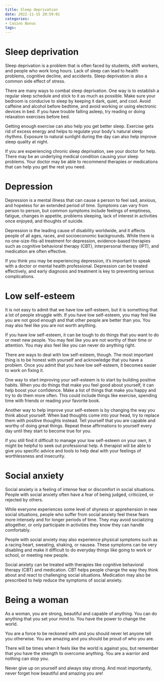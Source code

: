 ```yaml
---
title: Sleep deprivation
date: 2022-11-15 20:59:01
categories:
- Casino Bonus
tags:
---
```



#  Sleep deprivation

Sleep deprivation is a problem that is often faced by students, shift workers, and people who work long hours. Lack of sleep can lead to health problems, cognitive decline, and accidents. Sleep deprivation is also a common side effect of stress.

There are many ways to combat sleep deprivation. One way is to establish a regular sleep schedule and stick to it as much as possible. Make sure your bedroom is conducive to sleep by keeping it dark, quiet, and cool. Avoid caffeine and alcohol before bedtime, and avoid working or using electronic devices in bed. If you have trouble falling asleep, try reading or doing relaxation exercises before bed.

Getting enough exercise can also help you get better sleep. Exercise gets rid of excess energy and helps to regulate your body's natural sleep rhythms. Exposure to natural sunlight during the day can also help improve sleep quality at night.

If you are experiencing chronic sleep deprivation, see your doctor for help. There may be an underlying medical condition causing your sleep problems. Your doctor may be able to recommend therapies or medications that can help you get the rest you need.

#  Depression

Depression is a mental illness that can cause a person to feel sad, anxious, and hopeless for an extended period of time. Symptoms can vary from person to person, but common symptoms include feelings of emptiness, fatigue, changes in appetite, problems sleeping, lack of interest in activities once enjoyed, and thoughts of suicide.

Depression is the leading cause of disability worldwide, and it affects people of all ages, races, and socioeconomic backgrounds. While there is no one-size-fits-all treatment for depression, evidence-based therapies such as cognitive behavioral therapy (CBT), interpersonal therapy (IPT), and medication are often effective.

If you think you may be experiencing depression, it’s important to speak with a doctor or mental health professional. Depression can be treated effectively, and early diagnosis and treatment is key to preventing serious complications.

#  Low self-esteem

It is not easy to admit that we have low self-esteem, but it is something that a lot of people struggle with. If you have low self-esteem, you may feel like you are not good enough and that other people are better than you. You may also feel like you are not worth anything.

If you have low self-esteem, it can be tough to do things that you want to do or meet new people. You may feel like you are not worthy of their time or attention. You may also feel like you can never do anything right.

There are ways to deal with low self-esteem, though. The most important thing is to be honest with yourself and acknowledge that you have a problem. Once you admit that you have low self-esteem, it becomes easier to work on fixing it.

One way to start improving your self-esteem is to start by building positive habits. When you do things that make you feel good about yourself, it can help boost your confidence. Make a list of things that make you happy and try to do them more often. This could include things like exercise, spending time with friends or reading your favorite book.

Another way to help improve your self-esteem is by changing the way you think about yourself. When bad thoughts come into your head, try to replace them with positive thoughts instead. Tell yourself that you are capable and worthy of doing great things. Repeat these affirmations to yourself every day until they start to become true for you.

If you still find it difficult to manage your low self-esteem on your own, it might be helpful to seek out professional help. A therapist will be able to give you specific advice and tools to help deal with your feelings of worthlessness and insecurity.

#  Social anxiety

Social anxiety is a feeling of intense fear or discomfort in social situations. People with social anxiety often have a fear of being judged, criticized, or rejected by others.

While everyone experiences some level of shyness or apprehension in new social situations, people who suffer from social anxiety feel these fears more intensely and for longer periods of time. They may avoid socializing altogether, or only participate in activities they know they can handle comfortably.

People with social anxiety may also experience physical symptoms such as a racing heart, sweating, shaking, or nausea. These symptoms can be very disabling and make it difficult to do everyday things like going to work or school, or meeting new people.

Social anxiety can be treated with therapies like cognitive behavioral therapy (CBT) and medication. CBT helps people change the way they think about and react to challenging social situations. Medication may also be prescribed to help reduce the symptoms of social anxiety.

#  Being a woman

As a woman, you are strong, beautiful and capable of anything. You can do anything that you set your mind to. You have the power to change the world.

You are a force to be reckoned with and you should never let anyone tell you otherwise. You are amazing and you should be proud of who you are.

There will be times when it feels like the world is against you, but remember that you have the strength to overcome anything. You are a warrior and nothing can stop you.

Never give up on yourself and always stay strong. And most importantly, never forget how beautiful and amazing you are!